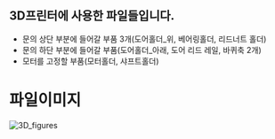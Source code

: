 ## 3D프린터에 사용한 파일들입니다.
- 문의 상단 부분에 들어갈 부품 3개(도어홀더_위, 베어링홀더, 리드너트 홀더)
- 문의 하단 부분에 들어갈 부품(도어홀더_아래, 도어 리드 레일, 바퀴축 2개)
- 모터를 고정할 부품(모터홀더, 샤프트홀더)

  
# 파일이미지
![3D_figures](https://github.com/user-attachments/assets/3f712766-acf3-44ac-9f1d-4329dcb2a55a)
